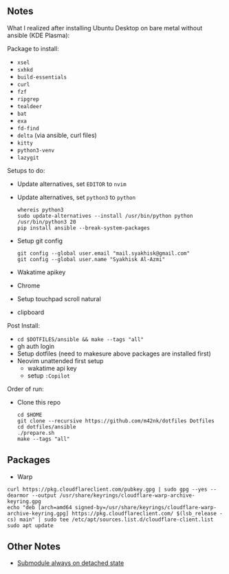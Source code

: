 ## Notes

What I realized after installing Ubuntu Desktop on bare metal without ansible (KDE Plasma):

Package to install:
- `xsel`
- `sxhkd`
- `build-essentials`
- `curl`
- `fzf`
- `ripgrep`
- `tealdeer`
- `bat`
- `exa`
- `fd-find`
- `delta` (via ansible, curl files)
- `kitty`
- `python3-venv`
- `lazygit`

Setups to do:
- Update alternatives, set `EDITOR` to `nvim`
- Update alternatives, set `python3` to `python`
    ```
    whereis python3
    sudo update-alternatives --install /usr/bin/python python /usr/bin/python3 20
    pip install ansible --break-system-packages
    ```
- Setup git config
    ```
    git config --global user.email "mail.syakhisk@gmail.com"
    git config --global user.name "Syakhisk Al-Azmi"
    ```

- Wakatime apikey
- Chrome
- Setup touchpad scroll natural
- clipboard

Post Install:
- `cd $DOTFILES/ansible && make --tags "all"`
- gh auth login
- Setup dotfiles (need to makesure above packages are installed first)
- Neovim unattended first setup
    - wakatime api key
    - setup `:Copilot`


Order of run:
- Clone this repo
    ```
    cd $HOME
    git clone --recursive https://github.com/m42nk/dotfiles Dotfiles
    cd dotfiles/ansible
    ./prepare.sh
    make --tags "all"
    ```

## Packages

- Warp
```
curl https://pkg.cloudflareclient.com/pubkey.gpg | sudo gpg --yes --dearmor --output /usr/share/keyrings/cloudflare-warp-archive-keyring.gpg
echo "deb [arch=amd64 signed-by=/usr/share/keyrings/cloudflare-warp-archive-keyring.gpg] https://pkg.cloudflareclient.com/ $(lsb_release -cs) main" | sudo tee /etc/apt/sources.list.d/cloudflare-client.list
sudo apt update
```

## Other Notes

- [Submodule always on detached state](https://stackoverflow.com/q/18770545/7200504)
